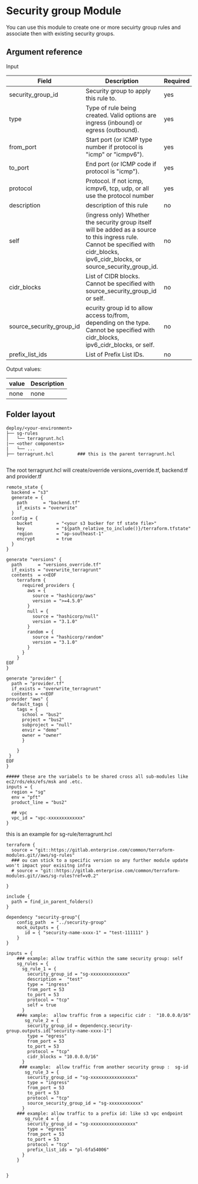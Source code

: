 # Security group Module

You can use this module to create one or more secuirty group rules and associate then with existing security groups. 


## Argument reference

Input

| Field      | Description | Required|
| ----------- | ----------- |---------|
| security_group_id | Security group to apply this rule to. | yes|
| type      |  Type of rule being created. Valid options are ingress (inbound) or egress (outbound).| yes|
| from_port|  Start port (or ICMP type number if protocol is "icmp" or "icmpv6").| yes| 
| to_port  | End port (or ICMP code if protocol is "icmp").| yes |
| protocol | Protocol. If not icmp, icmpv6, tcp, udp, or all use the protocol number| yes|
| description | description of this rule| no|
| self |  (ingress only) Whether the security group itself will be added as a source to this ingress rule. Cannot be specified with cidr_blocks, ipv6_cidr_blocks, or source_security_group_id. | no |
| cidr_blocks  |  List of CIDR blocks. Cannot be specified with source_security_group_id or self. | no|
| source_security_group_id | ecurity group id to allow access to/from, depending on the type. Cannot be specified with cidr_blocks, ipv6_cidr_blocks, or self.| no|
  prefix_list_ids |  List of Prefix List IDs. | no |

Output values:

| value      | Description | 
| ----------- | ----------- |
|  none| none| no|

## Folder layout
```
deploy/<your-environment>
├── sg-rules
│   └── terragrunt.hcl
|── <other components>
|   └── ...
├── terragrunt.hcl         ### this is the parent terragrunt.hcl


```
The root terragrunt.hcl will create/override versions_override.tf, backend.tf and provider.tf

```
remote_state {
  backend = "s3"
  generate = {
    path      = "backend.tf"
    if_exists = "overwrite"
  }
  config = {
    bucket         = "<your s3 bucker for tf state file>"
    key            = "${path_relative_to_include()}/terraform.tfstate"
    region         = "ap-southeast-1"
    encrypt        = true
  }
}

generate "versions" {
  path      = "versions_override.tf"
  if_exists = "overwrite_terragrunt"
  contents  = <<EOF
    terraform {
      required_providers {
        aws = {
          source = "hashicorp/aws"
          version = ">=4.5.0"
        }
        null = {
          source = "hashicorp/null"
          version = "3.1.0"
        }
        random = {
          source = "hashicorp/random"
          version = "3.1.0"
        }
      }
    }
EOF
}

generate "provider" {
  path = "provider.tf"
  if_exists = "overwrite_terragrunt"
  contents = <<EOF
provider "aws" {
  default_tags {
    tags = {
      school = "bus2"
      project = "bus2"
      subproject = "null"
      envir = "demo"
      owner = "owner"
      }

    }
 }
EOF
}

##### these are the variabels to be shared cross all sub-modules like ec2/rds/eks/efs/msk and .etc.
inputs = {
  region = "sg"
  env = "pft"
  product_line = "bus2"

  ## vpc
  vpc_id = "vpc-xxxxxxxxxxxxx"
}
```

this is an example for sg-rule/terragrunt.hcl
```
terraform {
  source = "git::https://gitlab.enterprise.com/common/terraform-modules.git//aws/sg-rules"
  ### ou can stick to a specific version so any further module update won't impact your exisitng infra
  # source = "git::https://gitlab.enterprise.com/common/terraform-modules.git//aws/sg-rules?ref=v0.2"

}

include {
  path = find_in_parent_folders()
}

dependency "security-group"{
    config_path  = "../security-group"
    mock_outputs = {
       id = { "security-name-xxxx-1" = "test-111111" }
    }
}

inputs = {
    ### example: allow traffic within the same security group: self
    sg_rules = {
      sg_rule_1 = {
        security_group_id = "sg-xxxxxxxxxxxxxx"
        description =  "test"
        type = "ingress"
        from_port = 53
        to_port = 53
        protocol = "tcp"
        self = true
      }
    ###e xample:  allow traffic from a sepecific cidr :  "10.0.0.0/16"
       sg_rule_2 = {
        security_group_id = dependency.security-group.outputs.id["security-name-xxxx-1"]
        type = "egress"
        from_port = 53
        to_port = 53
        protocol = "tcp"
        cidr_blocks = "10.0.0.0/16"
      }
     ### example:  allow traffic from another security group :  sg-id
       sg_rule_3 = {
        security_group_id = "sg-xxxxxxxxxxxxxxxxx"
        type = "ingress"
        from_port = 53
        to_port = 53
        protocol = "tcp"
        source_security_group_id = "sg-xxxxxxxxxxxx"
      }
    ### example: allow traffic to a prefix id: like s3 vpc endpoint
       sg_rule_4 = {
        security_group_id = "sg-xxxxxxxxxxxxxxxxx"
        type = "egress"
        from_port = 53
        to_port = 53
        protocol = "tcp"
        prefix_list_ids = "pl-6fa54006"
      }
    }
  

}
```



